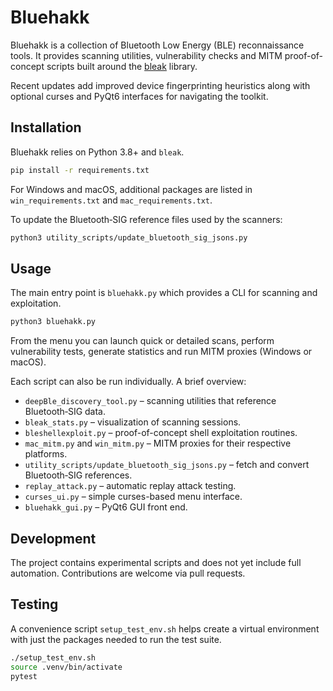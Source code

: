 # Bluehakk

Bluehakk is a collection of Bluetooth Low Energy (BLE) reconnaissance tools. It provides scanning utilities, vulnerability checks and MITM proof-of-concept scripts built around the [bleak](https://github.com/hbldh/bleak) library.

Recent updates add improved device fingerprinting heuristics along with optional curses and PyQt6 interfaces for navigating the toolkit.

## Installation

Bluehakk relies on Python 3.8+ and `bleak`.

```bash
pip install -r requirements.txt
```

For Windows and macOS, additional packages are listed in `win_requirements.txt` and `mac_requirements.txt`.

To update the Bluetooth‑SIG reference files used by the scanners:

```bash
python3 utility_scripts/update_bluetooth_sig_jsons.py
```

## Usage

The main entry point is `bluehakk.py` which provides a CLI for scanning and exploitation.

```bash
python3 bluehakk.py
```

From the menu you can launch quick or detailed scans, perform vulnerability tests, generate statistics and run MITM proxies (Windows or macOS).

Each script can also be run individually. A brief overview:

- `deepBle_discovery_tool.py` – scanning utilities that reference Bluetooth‑SIG data.
- `bleak_stats.py` – visualization of scanning sessions.
- `bleshellexploit.py` – proof-of-concept shell exploitation routines.
- `mac_mitm.py` and `win_mitm.py` – MITM proxies for their respective platforms.
- `utility_scripts/update_bluetooth_sig_jsons.py` – fetch and convert Bluetooth‑SIG references.
- `replay_attack.py` – automatic replay attack testing.
- `curses_ui.py` – simple curses-based menu interface.
- `bluehakk_gui.py` – PyQt6 GUI front end.

## Development

The project contains experimental scripts and does not yet include full automation. Contributions are welcome via pull requests.


## Testing

A convenience script `setup_test_env.sh` helps create a virtual environment with just the packages needed to run the test suite.

```bash
./setup_test_env.sh
source .venv/bin/activate
pytest
```


